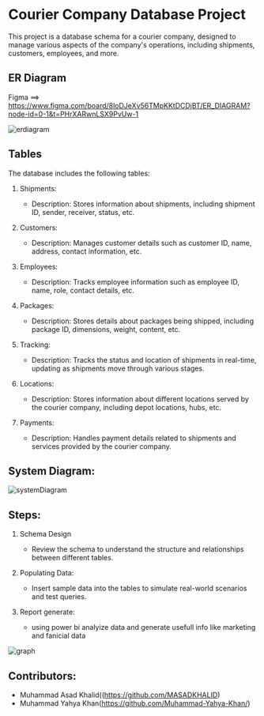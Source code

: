 
# Courier Company Database Project

This project is a database schema for a courier company, designed to manage various aspects of the company's operations, including shipments, customers, employees, and more.

## ER Diagram
Figma ==> https://www.figma.com/board/8loDJeXv56TMpKKtDCDjBT/ER_DIAGRAM?node-id=0-1&t=PHrXARwnLSX9PvUw-1

![erdiagram](https://github.com/user-attachments/assets/92d83a08-4cb8-45ea-bbff-cc4348691244)


## Tables

The database includes the following tables:

1. Shipments:
   - Description: Stores information about shipments, including shipment ID, sender, receiver, status, etc.
   
2. Customers:
   - Description: Manages customer details such as customer ID, name, address, contact information, etc.
   
3. Employees:
   - Description: Tracks employee information such as employee ID, name, role, contact details, etc.
   
4. Packages:
   - Description: Stores details about packages being shipped, including package ID, dimensions, weight, content, etc.
   
5. Tracking:
   - Description: Tracks the status and location of shipments in real-time, updating as shipments move through various stages.
   
6. Locations:
   - Description: Stores information about different locations served by the courier company, including depot locations, hubs, etc.
      
7. Payments:
   - Description: Handles payment details related to shipments and services provided by the courier company.

## System Diagram:


![systemDiagram](https://github.com/user-attachments/assets/3cb4eeff-4874-4789-8521-fb8b31c96870)


## Steps:
1. Schema Design
   - Review the schema to understand the structure and relationships between different tables.
   
2. Populating Data:
   - Insert sample data into the tables to simulate real-world scenarios and test queries.
     
3. Report generate:
   - using power bi analyize data and generate usefull info like marketing and fanicial data
     
![graph](https://github.com/user-attachments/assets/d9837b78-4fd9-4d44-b0cb-79b50aee14e1)


## Contributors:

- Muhammad Asad Khalid((https://github.com/MASADKHALID)
- Muhammad Yahya Khan(https://github.com/Muhammad-Yahya-Khan/)




